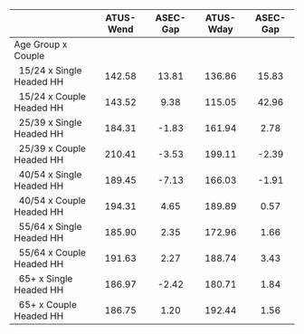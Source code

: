 
|                      |    ATUS-Wend |     ASEC-Gap |    ATUS-Wday |     ASEC-Gap |
| -------------------- | :----------: | :----------: | :----------: | :----------: |
| Age Group x Couple   |              |              |              |              |
| &nbsp;&nbsp;15/24 x Single Headed HH |       142.58 |        13.81 |       136.86 |        15.83 |
| &nbsp;&nbsp;15/24 x Couple Headed HH |       143.52 |         9.38 |       115.05 |        42.96 |
| &nbsp;&nbsp;25/39 x Single Headed HH |       184.31 |        -1.83 |       161.94 |         2.78 |
| &nbsp;&nbsp;25/39 x Couple Headed HH |       210.41 |        -3.53 |       199.11 |        -2.39 |
| &nbsp;&nbsp;40/54 x Single Headed HH |       189.45 |        -7.13 |       166.03 |        -1.91 |
| &nbsp;&nbsp;40/54 x Couple Headed HH |       194.31 |         4.65 |       189.89 |         0.57 |
| &nbsp;&nbsp;55/64 x Single Headed HH |       185.90 |         2.35 |       172.96 |         1.66 |
| &nbsp;&nbsp;55/64 x Couple Headed HH |       191.63 |         2.27 |       188.74 |         3.43 |
| &nbsp;&nbsp;65+ x Single Headed HH |       186.97 |        -2.42 |       180.71 |         1.84 |
| &nbsp;&nbsp;65+ x Couple Headed HH |       186.75 |         1.20 |       192.44 |         1.56 |

